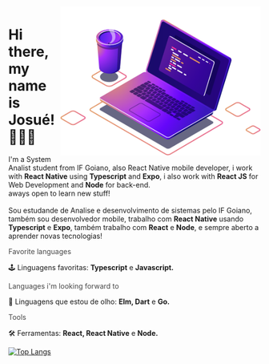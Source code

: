 <img src="https://github.com/JosueCesar/JosueCesar/blob/main/images/computer-illustration.png" min-width="400px" max-width="400px" width="400px" align="right" alt="Computador iuriCode">

<h1>Hi there, my name is Josué! 🙋🏻‍♂️</h1>

<p align="left">
  I'm a System Analist student from IF Goiano, also React Native mobile developer, i work with
  <strong>React Native</strong> using <strong>Typescript</strong> and <strong>Expo</strong>, i also work with <strong>React JS</strong> for Web Development and <strong>Node</strong> for back-end.<br/>aways open to learn new stuff!<br/><br/>
  Sou estudande de Analise e desenvolvimento de sistemas pelo IF Goiano, também sou desenvolvedor mobile, trabalho com <strong>React Native</strong> usando <strong>Typescript</strong> e <strong>Expo</strong>, também trabalho com <strong>React</strong> e <strong>Node</strong>, e sempre aberto a aprender novas tecnologias!
</p>

<span align="left" style="font-size: 14px; opacity: 0.8">Favorite languages</span>
<p align="left">
  🕹 Linguagens favoritas: <strong>Typescript</strong> e <strong>Javascript.</strong>
</p>

<span align="left" style="font-size: 14px; opacity: 0.8">Languages i'm looking forward to</span>
<p align="left">
  🎯 Linguagens que estou de olho: <strong>Elm, Dart</strong> e <strong>Go.</strong>
</p>

<span align="left" style="font-size: 14px; opacity: 0.8">Tools</span>
<p align="left">
  🛠 Ferramentas: <strong>React, React Native</strong> e <strong>Node.</strong>
</p>

[![Top Langs](https://github-readme-stats.vercel.app/api/top-langs/?username=JosueCesar)](https://github.com/JosueCesar/github-readme-stats)
